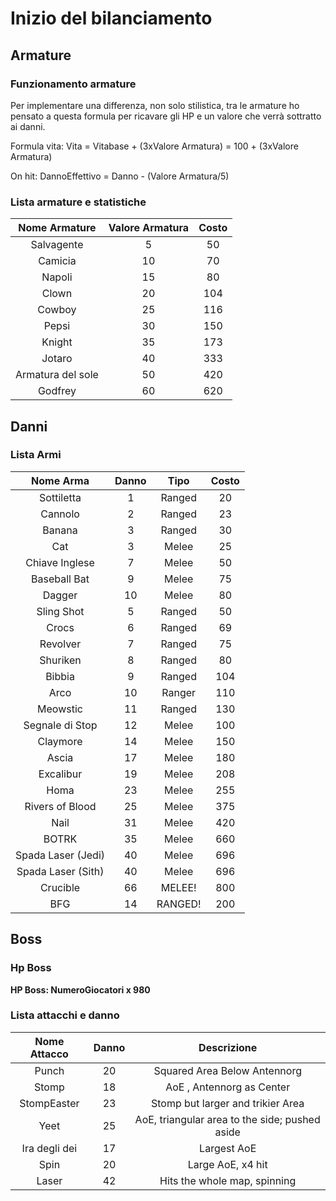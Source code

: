 # Inizio del bilanciamento

## Armature
### Funzionamento armature
Per implementare una differenza, non solo stilistica, tra le armature ho pensato a questa formula per ricavare gli HP e un valore che verrà sottratto ai danni.

Formula vita:  Vita = Vitabase + (3xValore Armatura) = 100 + (3xValore Armatura)

On hit: DannoEffettivo = Danno - (Valore Armatura/5)

### Lista armature e statistiche

|Nome Armature|Valore Armatura|Costo|
|:---:|:---:|:---:|
|Salvagente|5|50|
|Camicia|10|70|
|Napoli|15|80|
|Clown|20|104|
|Cowboy|25|116|
|Pepsi|30|150|
|Knight|35|173|
|Jotaro|40|333|
|Armatura del sole|50|420|
|Godfrey|60|620|

## Danni
### Lista Armi
|Nome Arma|Danno|Tipo|Costo|
|:---:|:---:|:---:|:---:|
|Sottiletta|1|Ranged|20|
|Cannolo|2|Ranged|23|
|Banana|3|Ranged|30|
|Cat|3|Melee|25|
|Chiave Inglese|7|Melee|50|
|Baseball Bat|9|Melee|75|
|Dagger|10|Melee|80|
|Sling Shot|5|Ranged|50|
|Crocs|6|Ranged|69|
|Revolver|7|Ranged|75|
|Shuriken|8|Ranged|80|
|Bibbia|9|Ranged|104|
|Arco|10|Ranger|110|
|Meowstic|11|Ranged|130|
|Segnale di Stop|12|Melee|100|
|Claymore|14|Melee|150|
|Ascia|17|Melee|180|
|Excalibur|19|Melee|208|
|Homa|23|Melee|255|
|Rivers of Blood|25|Melee|375|
|Nail|31|Melee|420|
|BOTRK|35|Melee|660|
|Spada Laser (Jedi)|40|Melee|696|
|Spada Laser (Sith)|40|Melee|696|
|Crucible|66|MELEE!|800|
|BFG|14|RANGED!|200|


## Boss
### Hp Boss
**HP Boss: NumeroGiocatori x 980**

### Lista attacchi e danno
|Nome Attacco|Danno|Descrizione|
|:---:|:---:|:---:|
|Punch|20|Squared Area Below Antennorg|
|Stomp|18|AoE , Antennorg as Center|
|StompEaster|23|Stomp but larger and trikier Area|
|Yeet|25|AoE, triangular area to the side; pushed aside|
|Ira degli dei|17|Largest AoE|
|Spin|20|Large AoE, x4 hit|
|Laser|42|Hits the whole map, spinning|
